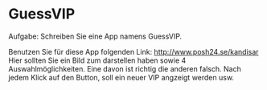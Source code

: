 # GuessVIP

Aufgabe:
Schreiben Sie eine App namens GuessVIP.

Benutzen Sie für diese App folgenden Link: http://www.posh24.se/kandisar
Hier sollten Sie ein Bild zum darstellen haben sowie 4 Auswahlmöglichkeiten. Eine davon ist richtig die anderen falsch. Nach jedem Klick auf den Button, soll ein neuer VIP angzeigt werden usw.

